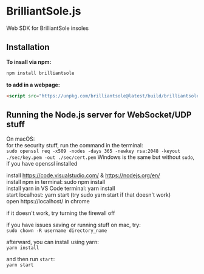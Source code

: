 # BrilliantSole.js

Web SDK for BrilliantSole insoles

## Installation

__To insall via npm:__
```javascript
npm install brilliantsole
```

__to add in a webpage:__
```html
<script src="https://unpkg.com/brilliantsole@latest/build/brilliantsole.js"></script>
```

## Running the Node.js server for WebSocket/UDP stuff

On macOS:  
for the security stuff, run the command in the terminal:  
`sudo openssl req -x509 -nodes -days 365 -newkey rsa:2048 -keyout ./sec/key.pem -out ./sec/cert.pem`
Windows is the same but without `sudo`, if you have openssl installed

install https://code.visualstudio.com/ & https://nodejs.org/en/  
install npm in terminal: sudo npm install  
install yarn in VS Code terminal: yarn install  
start localhost: yarn start (try sudo yarn start if that doesn't work)  
open https://localhost/ in chrome

if it doesn't work, try turning the firewall off

if you have issues saving or running stuff on mac, try:  
`sudo chown -R username directory_name`

afterward, you can install using yarn:  
`yarn install`

and then run `start`:  
`yarn start`
